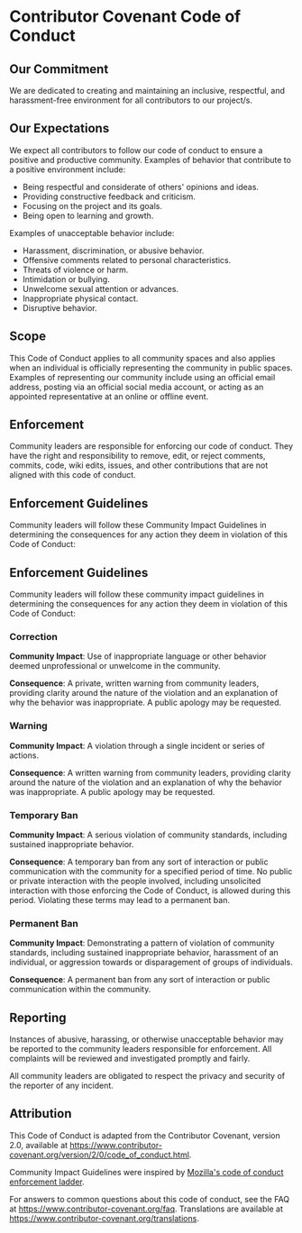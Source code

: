 # Contributor Covenant Code of Conduct

## Our Commitment

We are dedicated to creating and maintaining an inclusive, respectful, and harassment-free environment for all contributors to our project/s.

## Our Expectations

We expect all contributors to follow our code of conduct to ensure a positive and productive community. Examples of behavior that contribute to a positive environment include:

- Being respectful and considerate of others' opinions and ideas.
- Providing constructive feedback and criticism.
- Focusing on the project and its goals.
- Being open to learning and growth.

Examples of unacceptable behavior include:

- Harassment, discrimination, or abusive behavior.
- Offensive comments related to personal characteristics.
- Threats of violence or harm.
- Intimidation or bullying.
- Unwelcome sexual attention or advances.
- Inappropriate physical contact.
- Disruptive behavior.

## Scope

This Code of Conduct applies to all community spaces and also applies when an individual is officially representing the community in public spaces. Examples of representing our community include using an official email address, posting via an official social media account, or acting as an appointed representative at an online or offline event.

## Enforcement

Community leaders are responsible for enforcing our code of conduct. They have the right and responsibility to remove, edit, or reject comments, commits, code, wiki edits, issues, and other contributions that are not aligned with this code of conduct.

## Enforcement Guidelines

Community leaders will follow these Community Impact Guidelines in determining the consequences for any action they deem in violation of this Code of Conduct:

## Enforcement Guidelines

Community leaders will follow these community impact guidelines in determining the consequences for any action they deem in violation of this Code of Conduct:

### Correction
**Community Impact**: Use of inappropriate language or other behavior deemed unprofessional or unwelcome in the community.

**Consequence**: A private, written warning from community leaders, providing clarity around the nature of the violation and an explanation of why the behavior was inappropriate. A public apology may be requested.

### Warning
**Community Impact**: A violation through a single incident or series of actions.

**Consequence**: A written warning from community leaders, providing clarity around the nature of the violation and an explanation of why the behavior was inappropriate. A public apology may be requested.

### Temporary Ban
**Community Impact**: A serious violation of community standards, including sustained inappropriate behavior.

**Consequence**: A temporary ban from any sort of interaction or public communication with the community for a specified period of time. No public or private interaction with the people involved, including unsolicited interaction with those enforcing the Code of Conduct, is allowed during this period. Violating these terms may lead to a permanent ban.

### Permanent Ban
**Community Impact**: Demonstrating a pattern of violation of community standards, including sustained inappropriate behavior, harassment of an individual, or aggression towards or disparagement of groups of individuals.

**Consequence**: A permanent ban from any sort of interaction or public communication within the community.

## Reporting

Instances of abusive, harassing, or otherwise unacceptable behavior may be reported to the community leaders responsible for enforcement. All complaints will be reviewed and investigated promptly and fairly.

All community leaders are obligated to respect the privacy and security of the reporter of any incident.

## Attribution

This Code of Conduct is adapted from the Contributor Covenant, version 2.0, available at https://www.contributor-covenant.org/version/2/0/code_of_conduct.html.

Community Impact Guidelines were inspired by [Mozilla's code of conduct
enforcement ladder](https://github.com/mozilla/diversity).

[homepage]: https://www.contributor-covenant.org

For answers to common questions about this code of conduct, see the FAQ at
https://www.contributor-covenant.org/faq. Translations are available at
https://www.contributor-covenant.org/translations.

